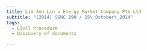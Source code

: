 ```yaml
---
title: Lim Jen Lin v Energy Market Company Pte Ltd 
subtitle: "[2014] SGHC 199 / 15\_October\_2014"
tags:
  - Civil Procedure
  - Discovery of documents

---
```


